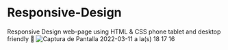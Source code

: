 # Responsive-Design

Responsive Design web-page using HTML &amp; CSS phone tablet and desktop friendly 🐻
![Captura de Pantalla 2022-03-11 a la(s) 18 17 16](https://user-images.githubusercontent.com/85148186/157994735-2e5b7314-6f8c-4a90-b1e1-c2f8a16e2186.png)
